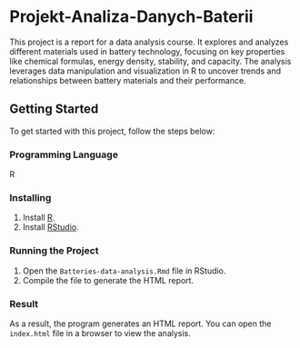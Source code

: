 # Projekt-Analiza-Danych-Baterii

This project is a report for a data analysis course. It explores and analyzes different materials used in battery technology, focusing on key properties like chemical formulas, energy density, stability, and capacity. The analysis leverages data manipulation and visualization in R to uncover trends and relationships between battery materials and their performance.

## Getting Started

To get started with this project, follow the steps below:

### Programming Language
R

### Installing
1. Install [R](https://cran.r-project.org/).
2. Install [RStudio](https://www.rstudio.com/).

### Running the Project
1. Open the `Batteries-data-analysis.Rmd` file in RStudio.
2. Compile the file to generate the HTML report.

### Result
As a result, the program generates an HTML report. You can open the `index.html` file in a browser to view the analysis.
